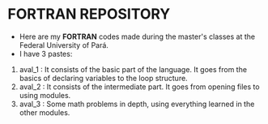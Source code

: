 # FORTRAN REPOSITORY


* Here are my **FORTRAN** codes made during the master's classes at the Federal University of Pará.
* I have 3 pastes:
1. aval_1 : It consists of the basic part of the language. It goes from the basics of declaring variables to the loop structure.
2. aval_2 : It consists of the intermediate part. It goes from opening files to using modules.
3. aval_3 : Some math problems in depth, using everything learned in the other modules.




